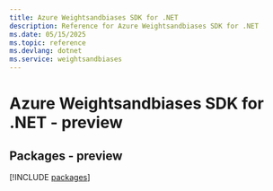 ```yaml
---
title: Azure Weightsandbiases SDK for .NET
description: Reference for Azure Weightsandbiases SDK for .NET
ms.date: 05/15/2025
ms.topic: reference
ms.devlang: dotnet
ms.service: weightsandbiases
---
```

# Azure Weightsandbiases SDK for .NET - preview
## Packages - preview
[!INCLUDE [packages](weightsandbiases-index.md)]